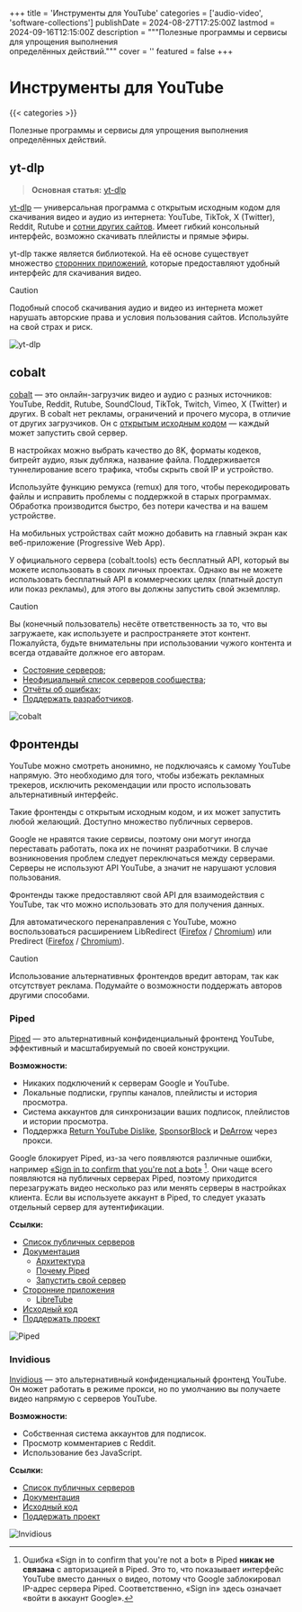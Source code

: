 +++
title = 'Инструменты для YouTube'
categories = ['audio-video', 'software-collections']
publishDate = 2024-08-27T17:25:00Z
lastmod = 2024-09-16T12:15:00Z
description = """Полезные программы и сервисы для упрощения выполнения \
определённых действий."""
cover = ''
featured = false
+++

# Инструменты для YouTube
{{< categories >}}

Полезные программы и сервисы для упрощения выполнения определённых действий.

## yt-dlp

> **Основная статья:** [yt-dlp](/wiki/yt-dlp)

[yt-dlp](https://github.com/yt-dlp/yt-dlp#readme) — универсальная программа с
открытым исходным кодом для скачивания видео и аудио из интернета: YouTube,
TikTok, X (Twitter), Reddit, Rutube и [сотни других сайтов]. Имеет гибкий
консольный интерфейс, возможно скачивать плейлисты и прямые эфиры.

[сотни других сайтов]: https://github.com/yt-dlp/yt-dlp/blob/master/supportedsites.md

yt-dlp также является библиотекой. На её основе существует множество
[сторонних приложений](/wiki/yt-dlp#сторонние-приложения), которые предоставляют
удобный интерфейс для скачивания видео.

> [!caution]
> Подобный способ скачивания аудио и видео из интернета может нарушать
авторские права и условия пользования сайтов. Используйте на свой страх и риск.

![yt-dlp](/media/yt-dlp.webp)

## cobalt

[cobalt](https://cobalt.tools) — это онлайн-загрузчик видео и аудио с разных
источников: YouTube, Reddit, Rutube, SoundCloud, TikTok, Twitch, Vimeo, X
(Twitter) и других. В cobalt нет рекламы, ограничений и прочего мусора, в
отличие от других загрузчиков. Он с
[открытым исходным кодом](https://github.com/imputnet/cobalt) — каждый может
запустить свой сервер.

В настройках можно выбрать качество до 8K, форматы кодеков, битрейт аудио, язык
дубляжа, название файла. Поддерживается туннелирование всего трафика, чтобы
скрыть свой IP и устройство.

Используйте функцию ремукса (remux) для того, чтобы перекодировать файлы и
исправить проблемы с поддержкой в старых программах. Обработка производится
быстро, без потери качества и на вашем устройстве.

На мобильных устройствах сайт можно добавить на главный экран как
веб-приложение (Progressive Web App).

У официального сервера (cobalt.tools) есть бесплатный API, который вы можете
использовать в своих личных проектах. Однако вы не можете использовать
бесплатный API в коммерческих целях (платный доступ или показ рекламы), для
этого вы должны запустить свой экземпляр.

> [!caution]
> Вы (конечный пользователь) несёте ответственность за то, что вы загружаете,
как используете и распространяете этот контент. Пожалуйста, будьте внимательны
при использовании чужого контента и всегда отдавайте должное его авторам.

- [Состояние серверов](https://status.cobalt.tools);
- [Неофициальный список серверов сообщества](https://instances.hyper.lol/instances);
- [Отчёты об ошибках](https://github.com/imputnet/cobalt/issues);
- [Поддержать разработчиков](https://cobalt.tools/donate).

![cobalt](cobalt.webp)

## Фронтенды

YouTube можно смотреть анонимно, не подключаясь к самому YouTube напрямую. Это
необходимо для того, чтобы избежать рекламных трекеров, исключить рекомендации
или просто использовать альтернативный интерфейс.

Такие фронтенды с открытым исходным кодом, и их может запустить любой желающий.
Доступно множество публичных серверов.

Google не нравятся такие сервисы, поэтому они могут иногда переставать работать,
пока их не починят разработчики. В случае возникновения проблем следует
переключаться между серверами. Серверы не используют API YouTube, а значит не
нарушают условия пользования.

Фронтенды также предоставляют свой API для взаимодействия с YouTube, так что
можно использовать это для получения данных.

Для автоматического перенаправления с YouTube, можно воспользоваться
расширением LibRedirect
([Firefox](https://addons.mozilla.org/firefox/addon/libredirect) /
[Chromium](https://libredirect.github.io/download_chromium.html))
или Predirect ([Firefox](https://addons.mozilla.org/firefox/addon/predirector) /
[Chromium](https://chromewebstore.google.com/detail/aiillidfcgfckfhkpiakhkkpbkknagnp)).

> [!caution]
> Использование альтернативных фронтендов вредит авторам, так как отсутствует
реклама. Подумайте о возможности поддержать авторов другими способами.

### Piped

[Piped](https://piped.video) — это альтернативный конфиденциальный фронтенд
YouTube, эффективный и масштабируемый по своей конструкции.

**Возможности:**
- Никаких подключений к серверам Google и YouTube.
- Локальные подписки, группы каналов, плейлисты и история просмотра.
- Система аккаунтов для синхронизации ваших подписок, плейлистов и истории
просмотра.
- Поддержка [Return YouTube Dislike](/wiki/youtube/dislike),
[SponsorBlock](/wiki/sponsorblock) и [DeArrow](/wiki/dearrow) через прокси.

Google блокирует Piped, из-за чего появляются различные ошибки, например
[«Sign in to confirm that you're not a bot»] [^1]. Они чаще всего появляются на
публичных серверах Piped, поэтому приходится перезагружать видео несколько раз
или менять серверы в настройках клиента. Если вы используете аккаунт в Piped, то
следует указать отдельный сервер для аутентификации.

[«Sign in to confirm that you're not a bot»]: https://github.com/TeamPiped/Piped/issues/3658

**Ссылки:**
- [Список публичных серверов](https://github.com/TeamPiped/Piped/wiki/Instances)
- [Документация](https://docs.piped.video/docs)
    - [Архитектура](https://docs.piped.video/docs/architecture)
    - [Почему Piped](https://docs.piped.video/docs/why)
    - [Запустить свой сервер](https://docs.piped.video/docs/self-hosting)
- [Сторонние приложения](https://github.com/TeamPiped/Piped#made-with-piped)
    - [LibreTube](/wiki/youtube/apps#libretube)
- [Исходный код](https://github.com/TeamPiped/Piped)
- [Поддержать проект](https://github.com/TeamPiped/Piped#donations)

![Piped](piped.webp)

### Invidious

[Invidious](https://invidious.io) — это альтернативный конфиденциальный фронтенд
YouTube. Он может работать в режиме прокси, но по умолчанию вы получаете видео
напрямую с серверов YouTube.

**Возможности:**
- Собственная система аккаунтов для подписок.
- Просмотр комментариев с Reddit.
- Использование без JavaScript.

**Ссылки:**
- [Список публичных серверов](https://docs.invidious.io/instances)
- [Документация](https://docs.invidious.io)
- [Исходный код](https://github.com/iv-org/invidious)
- [Поддержать проект](https://invidious.io/donate)

![Invidious](invidious.webp)

[^1]: Ошибка «Sign in to confirm that you're not a bot» в Piped **никак не
связана** с авторизацией в Piped. Это то, что показывает интерфейс YouTube
вместо данных о видео, потому что Google заблокировал IP-адрес сервера Piped.
Соответственно, «Sign in» здесь означает «войти в аккаунт Google».
